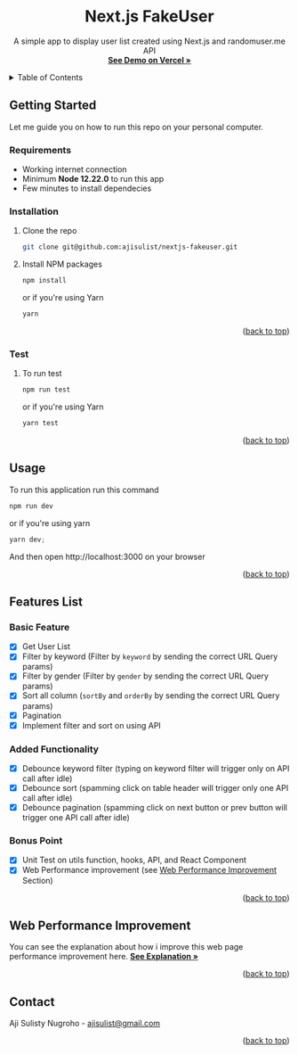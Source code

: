 <div align="center">

  <h1 align="center">Next.js FakeUser</h1>

  <p align="center">
	A simple app to display user list created using Next.js and randomuser.me API    
    <br />
    <a href="https://ajisulistyo-fakeuser.vercel.app/"><strong>See Demo on Vercel »</strong></a>
    <br />
  </p>
</div>



<!-- TABLE OF CONTENTS -->
<details>
  <summary>Table of Contents</summary>
  <ol>
    <li>
      <a href="#getting-started">Getting Started</a>
      <ul>
        <li><a href="#requirements">Requirements</a></li>
        <li><a href="#installation">Installation</a></li>
            <li><a href="#test">Run Test</a></li>
      </ul>
    </li>
    <li><a href="#usage">Usage</a></li>
    <li>
	    <a href="#features-list">Features</a>
	    <ul>
	        <li><a href="#basic-feature">Basic Feature</a></li>
	        <li><a href="#added-functionality">Added Functionality</a></li>
	        <li><a href="#bonus-point">Bonus Point</a></li>
      </ul>
	 </li>
    <li><a href="#web-performance-improvement">Web Performace Improvement</a></li>
    <li><a href="#contact">Contact</a></li>
  </ol>
</details>

<!-- GETTING STARTED -->
## Getting Started

Let me guide you on how to run this repo on your personal computer.

### Requirements
-   Working internet connection
-   Minimum **Node 12.22.0** to run this app
-   Few minutes to install dependecies
 
### Installation

1. Clone the repo
   ```sh
   git clone git@github.com:ajisulist/nextjs-fakeuser.git
   ```
2. Install NPM packages
   ```sh
   npm install
   ```
   or if you're using Yarn
   ```sh
   yarn
   ```
<p align="right">(<a href="#top">back to top</a>)</p>

### Test

1. To run test 
   ```sh
   npm run test
   ```
   or if you're using Yarn
   ```sh
   yarn test
   ```
<p align="right">(<a href="#top">back to top</a>)</p>



## Usage

To run this application run this command
   ```js
   npm run dev
   ```
or if you're using yarn
   ```js
   yarn dev;
   ```

And then open http://localhost:3000 on your browser
<p align="right">(<a href="#top">back to top</a>)</p>

## Features List

### Basic Feature
- [x] Get User List
- [x] Filter by keyword (Filter by `keyword` by sending the correct URL Query params)
- [x] Filter by gender (Filter by `gender` by sending the correct URL Query params)
- [x] Sort all column (`sortBy` and `orderBy` by sending the correct URL Query params)
- [x] Pagination
- [x] Implement filter and sort on using API
 
###  Added Functionality
-  [x] Debounce keyword filter (typing on keyword filter will trigger only on API call after idle)
-  [x] Debounce sort (spamming click on table header will trigger only one API call after idle)
-  [x] Debounce pagination (spamming click on next button or prev button will trigger one API call after idle)

### Bonus Point
- [x] Unit Test on utils function, hooks, API, and React Component
- [x] Web Performance improvement (see [Web Performance Improvement](#web-performance-improvement) Section) 

<p align="right">(<a href="#top">back to top</a>)</p>


## Web Performance Improvement
You can see the explanation about how i improve this web page performance improvement here.
    <a href="https://docs.google.com/presentation/d/1duWDLk4IFmhDMkslAkXR-tvcHuoLXJ0hwUvjWzuCS4M/edit?usp=sharing"><strong>See Explanation »</strong></a>

<p align="right">(<a href="#top">back to top</a>)</p>




<!-- CONTACT -->
## Contact

Aji Sulisty Nugroho - ajisulist@gmail.com

<p align="right">(<a href="#top">back to top</a>)</p>
